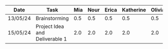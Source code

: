 
| Date     | Task                            | Mia       | Nour      | Erica     | Katherine | Olivia    | Kiana     |
| -------- | --------------------------------| --------- | --------- | --------- | --------- | --------- | --------- |
| 13/05/24 | Brainstorming                   | 0.5       | 0.5       | 0.5       | 0.5       | 0.5       | 0.5       |
| 15/05/24 | Project Idea and Deliverable 1  | 2.0       |  2.0      | 2.0       |  2.0      |   2.0     |   2.0     |
 


